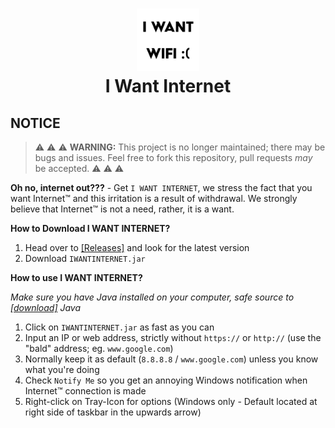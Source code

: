 <h1 align="center">
<img src="src/assets/icon.png" alt="Icon" width="100" height="100">
<br>
I Want Internet
<br>
</h1>

## NOTICE
> :warning: :warning: :warning: **WARNING:** This project is no longer maintained; there may be bugs and issues. Feel free to fork this repository, pull requests *may* be accepted. :warning: :warning: :warning:

**Oh no, internet out???** -
Get `I WANT INTERNET`, we stress the fact that you want Internet™ and this irritation is a result of withdrawal. We strongly believe that Internet™ is not a need, rather, it is a want.

**How to Download I WANT INTERNET?**
1. Head over to [[Releases]](https://github.com/itsmarsss/I-WANT-INTERNET/releases) and look for the latest version
2. Download `IWANTINTERNET.jar`

**How to use I WANT INTERNET?**

*Make sure you have Java installed on your computer, safe source to [[download]](https://www.oracle.com/java/technologies/downloads/) Java*
1. Click on `IWANTINTERNET.jar` as fast as you can
2. Input an IP or web address, strictly without `https://` or `http://` (use the "bald" address; eg. `www.google.com`)
3. Normally keep it as default (`8.8.8.8` / `www.google.com`) unless you know what you're doing
4. Check `Notify Me` so you get an annoying Windows notification when Internet™ connection is made
5. Right-click on Tray-Icon for options (Windows only - Default located at right side of taskbar in the upwards arrow)